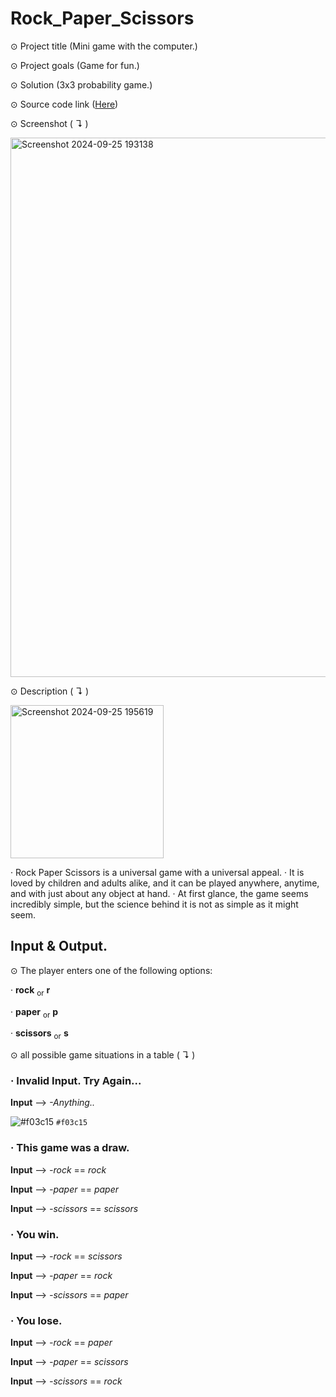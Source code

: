 # Rock_Paper_Scissors



⊙ Project title (Mini game with the computer.)


⊙ Project goals (Game for fun.)


⊙ Solution (3x3 probability game.)


⊙ Source code link ([Here](https://github.com/TmCsharp/RockPaperScissors/blob/522ada6d26d319e3948bee980201108e3a2649ee/RockPaperScissors.cs#L1))


⊙ Screenshot ( ↴ )


<img width="863" alt="Screenshot 2024-09-25 193138" src="https://github.com/user-attachments/assets/cae36c38-3f89-46f7-a88b-f34b896020f1">



⊙ Description ( ↴ )

<img width="245" alt="Screenshot 2024-09-25 195619" src="https://github.com/user-attachments/assets/f4c17cf7-aeb5-43cb-bf10-4ebf78f945d2">


‧ Rock Paper Scissors is a universal game with a universal appeal. 
‧ It is loved by children and adults alike, and it can be played anywhere, anytime, and with just about any object at hand. 
‧ At first glance, the game seems incredibly simple, but the science behind it is not as simple as it might seem.

## Input & Output.


⊙ The player enters one of the following options:

‧ **rock** <sub>or</sub> **r**

‧ **paper** <sub>or</sub> **p**

‧ **scissors** <sub>or</sub> **s**


⊙ all possible game situations in a table ( ↴ )

### ‧ Invalid Input. Try Again...

**Input** --> *-Anything..*

 ![#f03c15](https://placehold.co/15x15/f03c15/f03c15.png) `#f03c15`
  
### ‧ This game was a draw.

**Input** --> *-rock* == *rock*
  
**Input** --> *-paper* == *paper*
  
**Input** --> *-scissors* == *scissors*


  
### ‧ You win.

**Input** --> *-rock* == *scissors*
  
**Input** --> *-paper* == *rock*
  
**Input** --> *-scissors* == *paper*


  
### ‧ You lose.

**Input** --> *-rock* == *paper*
  
**Input** --> *-paper* == *scissors*
  
**Input** --> *-scissors* == *rock*
